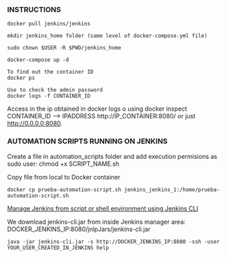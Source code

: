 ### INSTRUCTIONS

```
docker pull jenkins/jenkins

mkdir jenkins_home folder (same level of docker-compose.yml file)

sudo chown $USER -R $PWD/jenkins_home 

docker-compose up -d

To find out the container ID
docker ps 

Use to check the admin password
docker logs -f CONTAINER_ID 
```

Access in the ip obtained in docker logs o using docker inspect CONTAINER_ID --> IPADDRESS
http://IP_CONTAINER:8080/ or just http://0.0.0.0:8080.


### AUTOMATION SCRIPTS RUNNING ON JENKINS

Create a file in automation_scripts folder and add execution permisions as sudo user: chmod +x SCRIPT_NAME.sh

Copy file from local to Docker container

```
docker cp prueba-automation-script.sh jenkins_jenkins_1:/home/prueba-automation-script.sh
```

[Manage Jenkins from script or shell environment using Jenkins CLI](https://jenkins.io/doc/book/managing/cli/) 

We download jenkins-cli.jar from inside Jenkins manager area: DOCKER_JENKINS_IP:8080/jnlpJars/jenkins-cli.jar

```
java -jar jenkins-cli.jar -s http://DOCKER_JENKINS_IP:8080 -ssh -user YOUR_USER_CREATED_IN_JENKINS help
```

